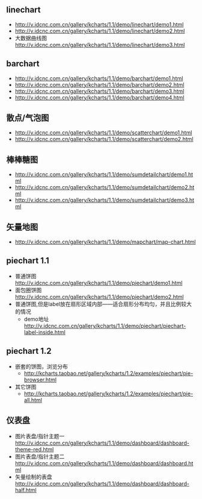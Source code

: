 ## linechart
- http://v.idcnc.com.cn/gallery/kcharts/1.1/demo/linechart/demo1.html
- http://v.idcnc.com.cn/gallery/kcharts/1.1/demo/linechart/demo2.html
- 大数据曲线图 http://v.idcnc.com.cn/gallery/kcharts/1.1/demo/linechart/demo3.html

## barchart
- http://v.idcnc.com.cn/gallery/kcharts/1.1/demo/barchart/demo1.html
- http://v.idcnc.com.cn/gallery/kcharts/1.1/demo/barchart/demo2.html
- http://v.idcnc.com.cn/gallery/kcharts/1.1/demo/barchart/demo3.html
- http://v.idcnc.com.cn/gallery/kcharts/1.1/demo/barchart/demo4.html

## 散点/气泡图
- http://v.idcnc.com.cn/gallery/kcharts/1.1/demo/scatterchart/demo1.html
- http://v.idcnc.com.cn/gallery/kcharts/1.1/demo/scatterchart/demo2.html

## 棒棒糖图
- http://v.idcnc.com.cn/gallery/kcharts/1.1/demo/sumdetailchart/demo1.html
- http://v.idcnc.com.cn/gallery/kcharts/1.1/demo/sumdetailchart/demo2.html
- http://v.idcnc.com.cn/gallery/kcharts/1.1/demo/sumdetailchart/demo3.html

## 矢量地图
- http://v.idcnc.com.cn/gallery/kcharts/1.1/demo/mapchart/map-chart.html

## piechart 1.1
- 普通饼图 http://v.idcnc.com.cn/gallery/kcharts/1.1/demo/piechart/demo1.html
- 面包圈饼图 http://v.idcnc.com.cn/gallery/kcharts/1.1/demo/piechart/demo2.html
- 普通饼图,但是label放在扇形区域内部——适合扇形分布均匀，并且比例较大的情况 
  - demo地址 http://v.idcnc.com.cn/gallery/kcharts/1.1/demo/piechart/piechart-label-inside.html
## piechart 1.2
- 嵌套的饼图，浏览分布 
  - http://kcharts.taobao.net/gallery/kcharts/1.2/examples/piechart/pie-browser.html
- 其它饼图
  - http://kcharts.taobao.net/gallery/kcharts/1.2/examples/piechart/pie-all.html

## 仪表盘
- 图片表盘/指针主题一 http://v.idcnc.com.cn/gallery/kcharts/1.1/demo/dashboard/dashboard-theme-red.html
- 图片表盘/指针主题二 http://v.idcnc.com.cn/gallery/kcharts/1.1/demo/dashboard/dashboard.html
- 矢量绘制的表盘 http://v.idcnc.com.cn/gallery/kcharts/1.1/demo/dashboard/dashboard-half.html

